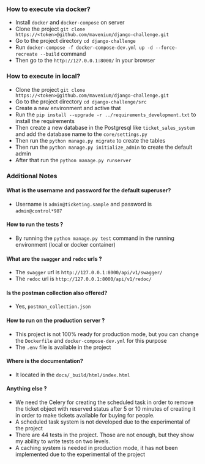 ### How to execute via docker?
- Install `docker` and `docker-compose` on server
- Clone the project `git clone https://<token>@github.com/mavenium/django-challenge.git`
- Go to the project directory `cd django-challenge`
- Run `docker-compose -f docker-compose-dev.yml up -d --force-recreate --build` command
- Then go to the `http://127.0.0.1:8000/` in your browser

### How to execute in local?
- Clone the project `git clone https://<token>@github.com/mavenium/django-challenge.git`
- Go to the project directory `cd django-challenge/src`
- Create a new environment and active that
- Run the `pip install --upgrade -r ../requirements_development.txt` to install the requirements
- Then create a new database in the Postgresql like `ticket_sales_system` and add the database name to the `core/settings.py`
- Then run the `python manage.py migrate` to create the tables
- Then run the `python manage.py initialize_admin` to create the default admin
- After that run the `python manage.py runserver`

### Additional Notes
#### What is the username and password for the default superuser?
- Username is `admin@ticketing.sample` and password is `admin@control*987`
#### How to run the tests ?
- By running the `python manage.py test` command in the running environment (local or docker container)
#### What are the `swagger` and `redoc` urls ?
- The `swagger` url is `http://127.0.0.1:8000/api/v1/swagger/`
- The `redoc` url is `http://127.0.0.1:8000/api/v1/redoc/`
#### Is the postman collection also offered?
- Yes, `postman_collection.json` 
#### How to run on the production server ?
- This project is not 100% ready for production mode, but you can change the `Dockerfile` and `docker-compose-dev.yml` for this purpose
- The `.env` file is available in the project 
#### Where is the documentation?
- It located in the `docs/_build/html/index.html`
#### Anything else ?
- We need the Celery for creating the scheduled task in order to remove the ticket object with reserved status after 5 or 10 minutes of creating it in order to make tickets available for buying for people.
- A scheduled task system is not developed due to the experimental of the project
- There are 44 tests in the project. Those are not enough, but they show my ability to write tests on two levels.
- A caching system is needed in production mode, it has not been implemented due to the experimental of the project